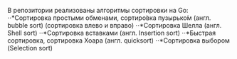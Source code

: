 В репозитории реализованы алгоритмы сортировки на Go:
⋅⋅*Сортировка простыми обменами, сортиро́вка пузырько́м (англ. bubble sort) (сортировка влево и вправо)
⋅⋅*Сортировка Шелла (англ. Shell sort)
⋅⋅*Сортировка вставками (англ. Insertion sort)
⋅⋅*Быстрая сортировка, сортировка Хоара (англ. quicksort)
⋅⋅*Сортировка выбором (Selection sort)
